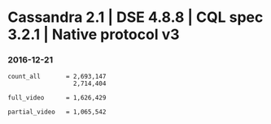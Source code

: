 Cassandra 2.1 | DSE 4.8.8 | CQL spec 3.2.1 | Native protocol v3
===============================================================

### 2016-12-21
```
count_all       = 2,693,147
                  2,714,404

full_video      = 1,626,429 

partial_video   = 1,065,542
```

